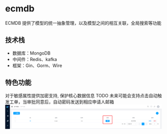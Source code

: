 # ecmdb
ECMDB 提供了模型的统一抽象管理，以及模型之间的相互关联，全局搜索等功能

## 技术栈
- 数据库：MongoDB
- 中间件：Redis、kafka
- 框架：Gin、Gorm、Wire

## 特色功能
对于敏感属性提供加密支持, 保护核心数据信息
TODO 未来可能会支持点击自动触发工单，当审批同意后，自动密码发送到相应申请人邮箱
![](docs/img/attribute-secret.png)


